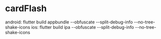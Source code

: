 # cardFlash

android: flutter build appbundle --obfuscate --split-debug-info --no-tree-shake-icons
ios: flutter build ipa --obfuscate --split-debug-info --no-tree-shake-icons